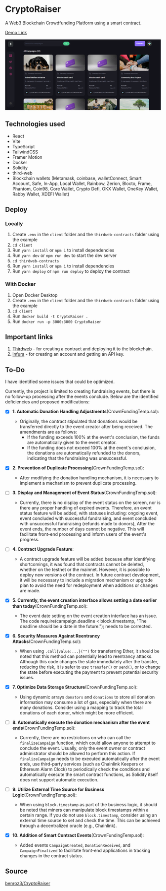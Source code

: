 # CryptoRaiser

A Web3 Blockchain Crowdfunding Platform using a smart contract.

[Demo Link](https://crypto-raiser.netlify.app/)

![Showcase Image](/client/src/assets/showcase.png)

## Technologies used

- React
- Vite
- TypeScript
- TailwindCSS
- Framer Motion
- Docker
- Solidity
- third-web
- Blockchain wallets (Metamask, coinbase, walletConnect, Smart Account, Safe, In-App, Local Wallet, Rainbow, Zerion, Blocto, Frame, Phantom, Coin98, Core Wallet, Crypto Defi, OKX Wallet, OneKey Wallet, Rabby Wallet, XDEFI Wallet)

## Deploy

### Locally

1. Create `.env` in the `client` folder and the `thirdweb-contracts` folder using the example
2. `cd client`
3. Run `yarn install` or `npm i` to install dependencies
4. Run `yarn dev` or `npm run dev` to start the dev server
5. `cd thirdweb-contracts`
6. Run `yarn install` or `npm i` to install dependencies
7. Run `yarn deploy` or `npm run deploy` to deploy the contract

### With Docker

1. Open Docker Desktop
2. Create `.env` in the `client` folder and the `thirdweb-contracts` folder using the example
3. `cd client`
4. Run `docker build -t CryptoRaiser .`
5. Run `docker run -p 3000:3000 CryptoRaiser`

## Important links

1. [Thirdweb](https://thirdweb.com/) - for creating a contract and deploying it to the blockchain.
2. [infura](https://app.infura.io/) - for creating an account and getting an API key.

## To-Do

I have identified some issues that could be optimized.

Currently, the project is limited to creating fundraising events, but there is no follow-up processing after the events conclude. Below are the identified deficiencies and proposed modifications:

- [x] **1. Automatic Donation Handling Adjustments**(CrownFundingTemp.sol):

  - Originally, the contract stipulated that donations would be transferred directly to the event creator after being received. The amendments are as follows:
    - If the funding exceeds 100% at the event's conclusion, the funds are automatically given to the event creator.
    - If the funding does not exceed 100% at the event's conclusion, the donations are automatically refunded to the donors, indicating that the fundraising was unsuccessful.

- [x] **2. Prevention of Duplicate Processing**(CrownFundingTemp.sol):

  - After modifying the donation handling mechanism, it is necessary to implement a mechanism to prevent duplicate processing.

- [ ] **3. Display and Management of Event Status**(CrownFundingTemp.sol):

  - Currently, there is no display of the event status on the screen, nor is there any proper handling of expired events. Therefore, an event status feature will be added, with statuses including: ongoing event, event concluded with successful fundraising, and event concluded with unsuccessful fundraising (refunds made to donors), After the event ends, the number of days cannot be negative. This will facilitate front-end processing and inform users of the event's progress.

- [ ] **4. Contract Upgrade Feature**:

  - A contract upgrade feature will be added because after identifying shortcomings, it was found that contracts cannot be deleted, whether on the testnet or the mainnet. However, it is possible to deploy new versions of the contract. In future contract development, it will be necessary to include a migration mechanism or upgrade plan to avoid the need for redeployment when additions or changes are made.

- [x] **5. Currently, the event creation interface allows setting a date earlier than today**(CrownFundingTemp.sol):

  - The event date setting on the event creation interface has an issue. The code require(campaign.deadline < block.timestamp, "The deadline should be a date in the future."); needs to be corrected.

- [x] **6. Security Measures Against Reentrancy Attacks**(CrownFundingTemp.sol):

  - When using `.call{value:...}("")` for transferring Ether, it should be noted that this method can potentially lead to reentrancy attacks. Although this code changes the state immediately after the transfer, reducing the risk, it is safer to use `transfer()` or `send()`, or to change the state before executing the payment to prevent potential security issues.

- [x] **7. Optimize Data Storage Structure**(CrownFundingTemp.sol):

  - Using dynamic arrays `donators` and `donations` to store all donation information may consume a lot of gas, especially when there are many donations. Consider using a mapping to track the total donations of each donor, which might be more efficient.

- [ ] **8. Automatically execute the donation mechanism after the event ends**(CrownFundingTemp.sol):

  - Currently, there are no restrictions on who can call the `finalizeCampaign` function, which could allow anyone to attempt to conclude the event. Usually, only the event owner or contract administrator should be allowed to perform this action. If `finalizeCampaign` needs to be executed automatically after the event ends, use third-party services (such as Chainlink Keepers or Ethereum Alarm Clock) to periodically check the conditions and automatically execute the smart contract functions, as Solidity itself does not support automatic execution.

- [ ] **9. Utilize External Time Source for Business Logic**(CrownFundingTemp.sol):

  - When using `block.timestamp` as part of the business logic, it should be noted that miners can manipulate block timestamps within a certain range. If you do not use `block.timestamp`, consider using an external time source to set and check the time. This can be achieved through a decentralized oracle (e.g., Chainlink).

- [x] **10. Addition of Smart Contract Events**(CrownFundingTemp.sol):
  - Added events `CampaignCreated`, `DonationReceived`, and `CampaignFinalized` to facilitate front-end applications in tracking changes in the contract status.

## Source

[benroz3/CryptoRaiser](https://github.com/benroz3/CryptoRaiser)
